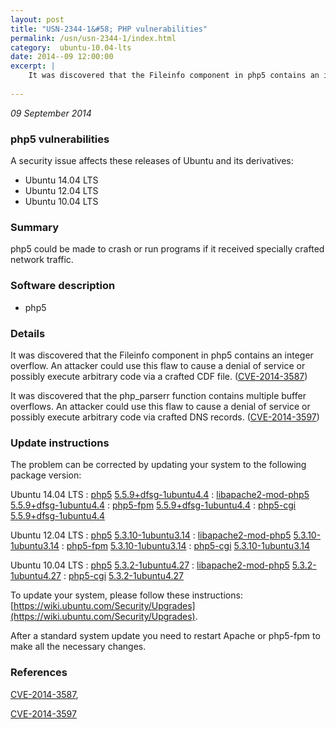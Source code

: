 ```yaml
---
layout: post
title: "USN-2344-1&#58; PHP vulnerabilities"
permalink: /usn/usn-2344-1/index.html
category:  ubuntu-10.04-lts
date: 2014--09 12:00:00
excerpt: |
    It was discovered that the Fileinfo component in php5 contains an integer overflow. An attacker could use this flaw to cause a denial of service or possibly execute arbitrary code via a crafted CDF file. ([CVE-2014-3587](http://people.ubuntu.com/~ubuntu-security/cve/CVE-2014-3587))
    
--- 
```

 
 

*09 September 2014*

### php5 vulnerabilities

A security issue affects these releases of Ubuntu and its derivatives:

* Ubuntu 14.04 LTS
* Ubuntu 12.04 LTS
* Ubuntu 10.04 LTS

### Summary

php5 could be made to crash or run programs if it received specially crafted network traffic.

### Software description

* php5 

### Details

It was discovered that the Fileinfo component in php5 contains an integer overflow. An attacker could use this flaw to cause a denial of service or possibly execute arbitrary code via a crafted CDF file. ([CVE-2014-3587](http://people.ubuntu.com/~ubuntu-security/cve/CVE-2014-3587))

It was discovered that the php_parserr function contains multiple buffer overflows. An attacker could use this flaw to cause a denial of service or possibly execute arbitrary code via crafted DNS records. ([CVE-2014-3597](http://people.ubuntu.com/~ubuntu-security/cve/CVE-2014-3597)) 

### Update instructions

The problem can be corrected by updating your system to the following package version:

Ubuntu 14.04 LTS
 : [php5](https://launchpad.net/ubuntu/+source/php5) <span> [5.5.9+dfsg-1ubuntu4.4](https://launchpad.net/ubuntu/+source/php5/5.5.9+dfsg-1ubuntu4.4) </span> 
 : [libapache2-mod-php5](https://launchpad.net/ubuntu/+source/php5) <span> [5.5.9+dfsg-1ubuntu4.4](https://launchpad.net/ubuntu/+source/php5/5.5.9+dfsg-1ubuntu4.4) </span> 
 : [php5-fpm](https://launchpad.net/ubuntu/+source/php5) <span> [5.5.9+dfsg-1ubuntu4.4](https://launchpad.net/ubuntu/+source/php5/5.5.9+dfsg-1ubuntu4.4) </span> 
 : [php5-cgi](https://launchpad.net/ubuntu/+source/php5) <span> [5.5.9+dfsg-1ubuntu4.4](https://launchpad.net/ubuntu/+source/php5/5.5.9+dfsg-1ubuntu4.4) </span> 

Ubuntu 12.04 LTS
 : [php5](https://launchpad.net/ubuntu/+source/php5) <span> [5.3.10-1ubuntu3.14](https://launchpad.net/ubuntu/+source/php5/5.3.10-1ubuntu3.14) </span> 
 : [libapache2-mod-php5](https://launchpad.net/ubuntu/+source/php5) <span> [5.3.10-1ubuntu3.14](https://launchpad.net/ubuntu/+source/php5/5.3.10-1ubuntu3.14) </span> 
 : [php5-fpm](https://launchpad.net/ubuntu/+source/php5) <span> [5.3.10-1ubuntu3.14](https://launchpad.net/ubuntu/+source/php5/5.3.10-1ubuntu3.14) </span> 
 : [php5-cgi](https://launchpad.net/ubuntu/+source/php5) <span> [5.3.10-1ubuntu3.14](https://launchpad.net/ubuntu/+source/php5/5.3.10-1ubuntu3.14) </span> 

Ubuntu 10.04 LTS
 : [php5](https://launchpad.net/ubuntu/+source/php5) <span> [5.3.2-1ubuntu4.27](https://launchpad.net/ubuntu/+source/php5/5.3.2-1ubuntu4.27) </span> 
 : [libapache2-mod-php5](https://launchpad.net/ubuntu/+source/php5) <span> [5.3.2-1ubuntu4.27](https://launchpad.net/ubuntu/+source/php5/5.3.2-1ubuntu4.27) </span> 
 : [php5-cgi](https://launchpad.net/ubuntu/+source/php5) <span> [5.3.2-1ubuntu4.27](https://launchpad.net/ubuntu/+source/php5/5.3.2-1ubuntu4.27) </span> 

To update your system, please follow these instructions: [https://wiki.ubuntu.com/Security/Upgrades](https://wiki.ubuntu.com/Security/Upgrades).

After a standard system update you need to restart Apache or php5-fpm to make all the necessary changes. 

### References

 
 [CVE-2014-3587](http://people.ubuntu.com/~ubuntu-security/cve/CVE-2014-3587), 

 [CVE-2014-3597](http://people.ubuntu.com/~ubuntu-security/cve/CVE-2014-3597)
 

